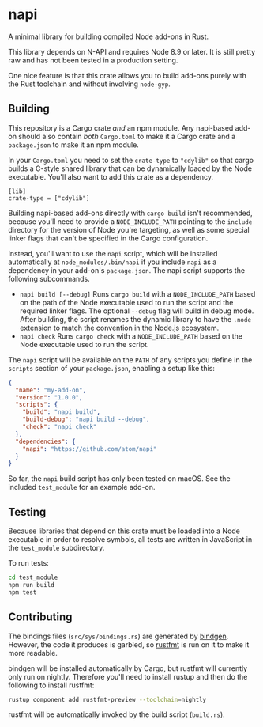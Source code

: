 # napi

A minimal library for building compiled Node add-ons in Rust.

This library depends on N-API and requires Node 8.9 or later. It is still pretty raw and has not been tested in a production setting.

One nice feature is that this crate allows you to build add-ons purely with the Rust toolchain and without involving `node-gyp`.

## Building

This repository is a Cargo crate *and* an npm module. Any napi-based add-on should also contain *both* `Cargo.toml` to make it a Cargo crate and a `package.json` to make it an npm module.

In your `Cargo.toml` you need to set the `crate-type` to `"cdylib"` so that cargo builds a C-style shared library that can be dynamically loaded by the Node executable. You'll also want to add this crate as a dependency.

```
[lib]
crate-type = ["cdylib"]
```

Building napi-based add-ons directly with `cargo build` isn't recommended, because you'll need to provide a `NODE_INCLUDE_PATH` pointing to the `include` directory for the version of Node you're targeting, as well as some special linker flags that can't be specified in the Cargo configuration.

Instead, you'll want to use the `napi` script, which will be installed automatically at `node_modules/.bin/napi` if you include `napi` as a dependency in your add-on's `package.json`. The napi script supports the following subcommands.

* `napi build [--debug]` Runs `cargo build` with a `NODE_INCLUDE_PATH` based on the path of the Node executable used to run the script and the required linker flags. The optional `--debug` flag will build in debug mode. After building, the script renames the dynamic library to have the `.node` extension to match the convention in the Node.js ecosystem.
* `napi check` Runs `cargo check` with a `NODE_INCLUDE_PATH` based on the Node executable used to run the script.

The `napi` script will be available on the `PATH` of any scripts you define in the `scripts` section of your `package.json`, enabling a setup like this:

```json
{
  "name": "my-add-on",
  "version": "1.0.0",
  "scripts": {
    "build": "napi build",
    "build-debug": "napi build --debug",
    "check": "napi check"
  },
  "dependencies": {
    "napi": "https://github.com/atom/napi"
  }
}
```

So far, the `napi` build script has only been tested on macOS. See the included `test_module` for an example add-on.

## Testing

Because libraries that depend on this crate must be loaded into a Node executable in order to resolve symbols, all tests are written in JavaScript in the `test_module` subdirectory.

To run tests:

```sh
cd test_module
npm run build
npm test
```

## Contributing

The bindings files (`src/sys/bindings.rs`) are generated by [bindgen][]. However, the code it produces is garbled, so [rustfmt][] is run on it to make it more readable.

bindgen will be installed automatically by Cargo, but rustfmt will currently only run on nightly. Therefore you'll need to install rustup and then do the following to install rustfmt:

```sh
rustup component add rustfmt-preview --toolchain=nightly
```

rustfmt will be automatically invoked by the build script (`build.rs`).

[bindgen]: https://github.com/rust-lang-nursery/rust-bindgen
[rustfmt]: https://github.com/rust-lang-nursery/rustfmt
